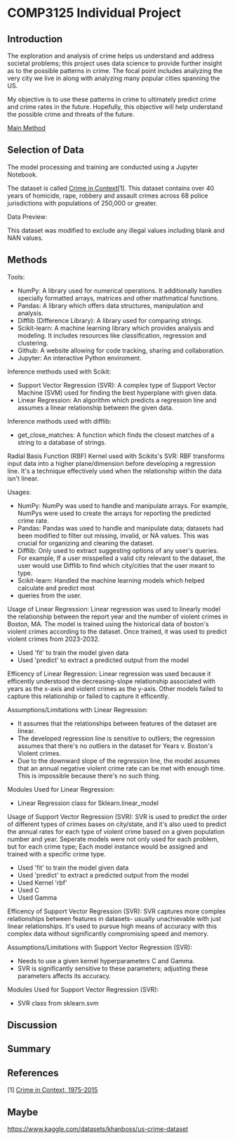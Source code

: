 # COMP3125 Individual Project
## Introduction

The exploration and analysis of crime helps us understand and address societal problems; this project uses data science to provide further insight as to the possible patterns in crime. The focal point includes analyzing the very city we live in along with analyzing many popular cities spanning the US.

My objective is to use these patterns in crime to ultimately predict crime and crime rates in the future. Hopefully, this objective will help understand the possible crime and threats of the future. 

[Main Method](https://github.com/yeek1ATWIT/COMP3125_Project/blob/main/codes/Main.ipynb)

## Selection of Data

The model processing and training are conducted using a Jupyter Notebook.

The dataset is called [Crime in Context](https://www.kaggle.com/datasets/marshallproject/crime-rates)[1]. This dataset contains over 40 years of homicide, rape, robbery and assault crimes across 68 police jurisdictions with populations of 250,000 or greater.

Data Preview:

This dataset was modified to exclude any illegal values including blank and NAN values.

## Methods

Tools:
- NumPy: A library used for numerical operations. It additionally handles specially formatted
  arrays, matrices and other mathmatical functions.
- Pandas: A library which offers data structures, manipulation and analysis.
- Difflib (Difference Library): A library used for comparing strings.
- Scikit-learn: A machine learning library which provides analysis and modeling. It includes
  resources like classification, regression and clustering.
- Github: A website allowing for code tracking, sharing and collaboration.
- Jupyter: An interactive Python enviroment.

Inference methods used with Scikit:
- Support Vector Regression (SVR): A complex type of Support Vector Machine (SVM) used for
  finding the best hyperplane with given data.
- Linear Regression: An algorithm which predicts a regression line and assumes a linear
  relationship between the given data.

Inference methods used with difflib:
- get_close_matches: A function which finds the closest matches of a string to a database of
  strings.

Radial Basis Function (RBF) Kernel used with Scikits's SVR:
RBF transforms input data into a higher plane/dimension before developing a regression line. 
It's a technique effectively used when the relationship within the data isn't linear.

Usages:
- NumPy: NumPy was used to handle and manipulate arrays. For example, NumPys were used to
  create the arrays for reporting the predicted crime rate.
- Pandas: Pandas was used to handle and manipulate data; datasets had been modified to
  filter out missing, invalid, or NA values. This was crucial for organizing and cleaning
  the dataset.
- Difflib: Only used to extract suggesting options of any user's queries. For example, If
  a user misspelled a valid city relevant to the dataset, the user would use Difflib to find
  which city/cities that the user meant to type.
- Scikit-learn: Handled the machine learning models which helped calculate and predict most
- queries from the user.

Usage of Linear Regression:
  Linear regression was used to linearly model the relationship between the report year and
  the number of violent crimes in Boston, MA. The model is trained using the historical data
  of boston's violent crimes according to the dataset. Once trained, it was used to predict 
  violent crimes from 2023-2032.
  - Used 'fit' to train the model given data
  - Used 'predict' to extract a predicted output from the model

Efficency of Linear Regression:
  Linear regression was used because it efficently understood the decreasing-slope
  relationship associated with years as the x-axis and violent crimes as the y-axis. Other
  models failed to capture this relationship or failed to capture it efficently.

Assumptions/Limitations with Linear Regression:
- It assumes that the relationships between features of the dataset are linear.
- The developed regression line is sensitive to outliers; the regression assumes that there's
  no outliers in the dataset for Years v. Boston's Violent crimes.
- Due to the downward slope of the regression line, the model assumes that an annual negative violent
  crime rate can be met with enough time. This is impossible because there's no such thing.

Modules Used for Linear Regression:
- Linear Regression class for Sklearn.linear_model

Usage of Support Vector Regression (SVR):
  SVR is used to predict the order of different types of crimes bases on city/state, and it's also used
  to predict the annual rates for each type of violent crime based on a given population number and year.
  Seperate models were not only used for each problem, but for each crime type; Each model instance would
  be assigned and trained with a specific crime type.
  - Used 'fit' to train the model given data
  - Used 'predict' to extract a predicted output from the model
  - Used Kernel 'rbf'
  - Used C
  - Used Gamma

Efficency of Support Vector Regression (SVR):
  SVR captures more complex relationships between features in datasets- usually unachievable with just
  linear relationships. It's used to pursue high means of accuracy with this complex data without 
  significantly compromising speed and memory.

Assumptions/Limitations with Support Vector Regression (SVR):
  - Needs to use a given kernel hyperparameters C and Gamma.
  - SVR is significantly sensitive to these parameters; adjusting these parameters affects its accuracy.

Modules Used for Support Vector Regression (SVR):
- SVR class from sklearn.svm

## Discussion

## Summary

## References
[1] [Crime in Context, 1975-2015](https://www.kaggle.com/datasets/marshallproject/crime-rates)

## Maybe
https://www.kaggle.com/datasets/khanboss/us-crime-dataset
  
